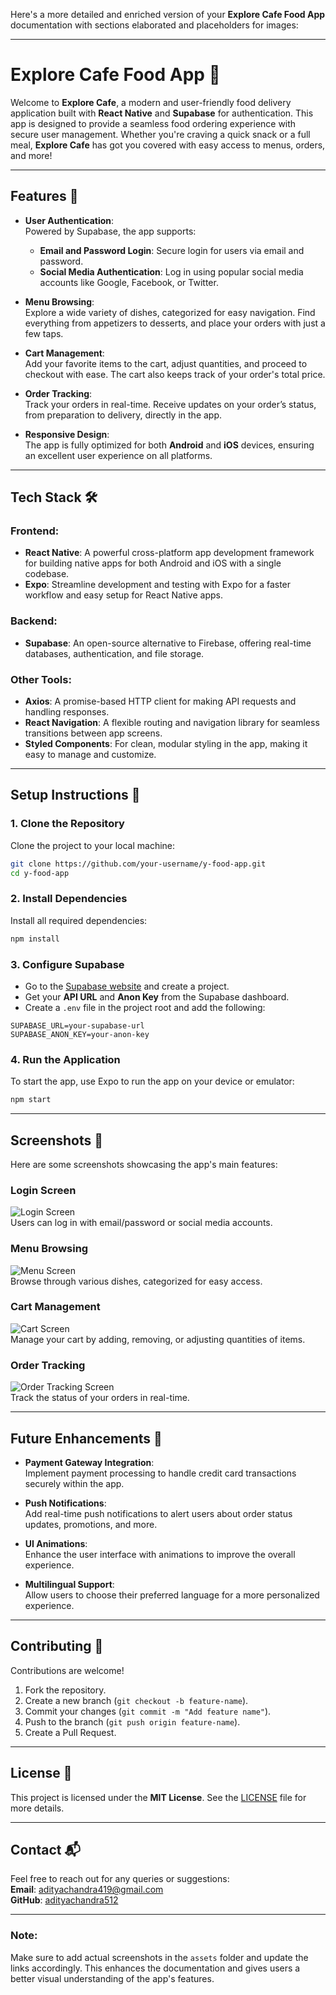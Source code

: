 Here's a more detailed and enriched version of your **Explore Cafe Food App** documentation with sections elaborated and placeholders for images:

---

# Explore Cafe Food App 🍔

Welcome to **Explore Cafe**, a modern and user-friendly food delivery application built with **React Native** and **Supabase** for authentication. This app is designed to provide a seamless food ordering experience with secure user management. Whether you're craving a quick snack or a full meal, **Explore Cafe** has got you covered with easy access to menus, orders, and more!

---

## Features 🎉

- **User Authentication**:  
  Powered by Supabase, the app supports:
  - **Email and Password Login**: Secure login for users via email and password.
  - **Social Media Authentication**: Log in using popular social media accounts like Google, Facebook, or Twitter.

- **Menu Browsing**:  
  Explore a wide variety of dishes, categorized for easy navigation. Find everything from appetizers to desserts, and place your orders with just a few taps.

- **Cart Management**:  
  Add your favorite items to the cart, adjust quantities, and proceed to checkout with ease. The cart also keeps track of your order's total price.

- **Order Tracking**:  
  Track your orders in real-time. Receive updates on your order’s status, from preparation to delivery, directly in the app.

- **Responsive Design**:  
  The app is fully optimized for both **Android** and **iOS** devices, ensuring an excellent user experience on all platforms.

---

## Tech Stack 🛠️

### Frontend:
- **React Native**: A powerful cross-platform app development framework for building native apps for both Android and iOS with a single codebase.
- **Expo**: Streamline development and testing with Expo for a faster workflow and easy setup for React Native apps.

### Backend:
- **Supabase**: An open-source alternative to Firebase, offering real-time databases, authentication, and file storage.

### Other Tools:
- **Axios**: A promise-based HTTP client for making API requests and handling responses.
- **React Navigation**: A flexible routing and navigation library for seamless transitions between app screens.
- **Styled Components**: For clean, modular styling in the app, making it easy to manage and customize.

---

## Setup Instructions 🚀

### 1. Clone the Repository
Clone the project to your local machine:
```bash
git clone https://github.com/your-username/y-food-app.git
cd y-food-app
```

### 2. Install Dependencies
Install all required dependencies:
```bash
npm install
```

### 3. Configure Supabase
- Go to the [Supabase website](https://supabase.com) and create a project.
- Get your **API URL** and **Anon Key** from the Supabase dashboard.
- Create a `.env` file in the project root and add the following:
```env
SUPABASE_URL=your-supabase-url
SUPABASE_ANON_KEY=your-anon-key
```

### 4. Run the Application
To start the app, use Expo to run the app on your device or emulator:
```bash
npm start
```

---

## Screenshots 📸

Here are some screenshots showcasing the app's main features:

### **Login Screen**  
![Login Screen](./assets/login-screen.png)  
Users can log in with email/password or social media accounts.

### **Menu Browsing**  
![Menu Screen](./assets/menu-screen.png)  
Browse through various dishes, categorized for easy access.

### **Cart Management**  
![Cart Screen](./assets/cart-screen.png)  
Manage your cart by adding, removing, or adjusting quantities of items.

### **Order Tracking**  
![Order Tracking Screen](./assets/order-tracking.png)  
Track the status of your orders in real-time.

---

## Future Enhancements 🚀

- **Payment Gateway Integration**:  
  Implement payment processing to handle credit card transactions securely within the app.

- **Push Notifications**:  
  Add real-time push notifications to alert users about order status updates, promotions, and more.

- **UI Animations**:  
  Enhance the user interface with animations to improve the overall experience.

- **Multilingual Support**:  
  Allow users to choose their preferred language for a more personalized experience.

---

## Contributing 🤝

Contributions are welcome!  
1. Fork the repository.  
2. Create a new branch (`git checkout -b feature-name`).  
3. Commit your changes (`git commit -m "Add feature name"`).  
4. Push to the branch (`git push origin feature-name`).  
5. Create a Pull Request.

---

## License 📜

This project is licensed under the **MIT License**. See the [LICENSE](LICENSE) file for more details.

---

## Contact 📬

Feel free to reach out for any queries or suggestions:  
**Email**: adityachandra419@gmail.com  
**GitHub**: [adityachandra512](https://github.com/adityachandra512)  

---

### Note:
Make sure to add actual screenshots in the `assets` folder and update the links accordingly. This enhances the documentation and gives users a better visual understanding of the app's features.
